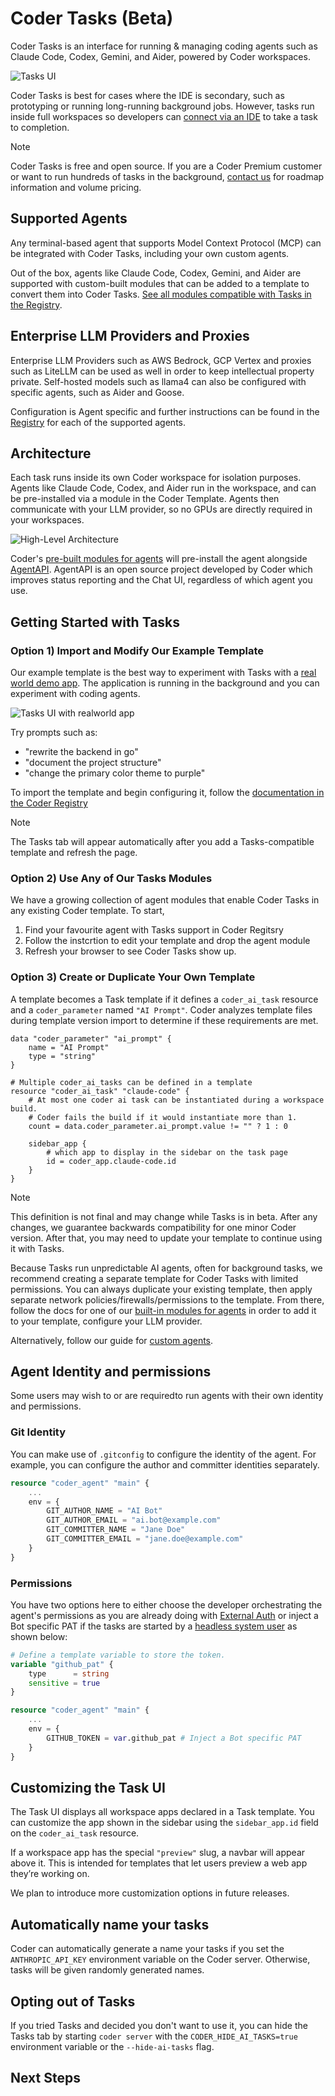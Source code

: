 # Coder Tasks (Beta)

Coder Tasks is an interface for running & managing coding agents such as Claude Code, Codex, Gemini, and Aider, powered by Coder workspaces.

![Tasks UI](../images/guides/ai-agents/tasks-ui.png)

Coder Tasks is best for cases where the IDE is secondary, such as prototyping or running long-running background jobs. However, tasks run inside full workspaces so developers can [connect via an IDE](../user-guides/workspace-access) to take a task to completion.

> [!NOTE]
> Coder Tasks is free and open source. If you are a Coder Premium customer or want to run hundreds of tasks in the background, [contact us](https://coder.com/contact) for roadmap information and volume pricing.

## Supported Agents

Any terminal-based agent that supports Model Context Protocol (MCP) can be integrated with Coder Tasks, including your own custom agents.

Out of the box, agents like Claude Code, Codex, Gemini, and Aider are supported with custom-built modules that can be added to a template to convert them into Coder Tasks. [See all modules compatible with Tasks in the Registry](https://registry.coder.com/modules?search=tag%3Atasks).

## Enterprise LLM Providers and Proxies

Enterprise LLM Providers such as AWS Bedrock, GCP Vertex and proxies such as LiteLLM can be used as well in order to keep intellectual property private. Self-hosted models such as llama4 can also be configured with specific agents, such as Aider and Goose.

Configuration is Agent specific and further instructions can be found in the [Registry](https://registry.coder.com/modules?search=tag%3Atasks) for each of the supported agents.

## Architecture

Each task runs inside its own Coder workspace for isolation purposes. Agents like Claude Code, Codex, and Aider run in the workspace, and can be pre-installed via a module in the Coder Template. Agents then communicate with your LLM provider, so no GPUs are directly required in your workspaces.

![High-Level Architecture](../images/guides/ai-agents/architecture-high-level.png)

Coder's [pre-built modules for agents](https://registry.coder.com/modules?search=tag%3Atasks) will pre-install the agent alongside [AgentAPI](https://github.com/coder/agentapi). AgentAPI is an open source project developed by Coder which improves status reporting and the Chat UI, regardless of which agent you use.

## Getting Started with Tasks

### Option 1&rpar; Import and Modify Our Example Template

Our example template is the best way to experiment with Tasks with a [real world demo app](https://github.com/gothinkster/realworld). The application is running in the background and you can experiment with coding agents.

![Tasks UI with realworld app](../images/guides/ai-agents/realworld-ui.png)

Try prompts such as:

- "rewrite the backend in go"
- "document the project structure"
- "change the primary color theme to purple"

To import the template and begin configuring it, follow the [documentation in the Coder Registry](https://registry.coder.com/templates/coder-labs/tasks-docker)

> [!NOTE]
> The Tasks tab will appear automatically after you add a Tasks-compatible template and refresh the page.

### Option 2&rpar; Use Any of Our Tasks Modules

We have a growing collection of agent modules that enable Coder Tasks in any existing Coder template. To start,

1. Find your favourite agent with Tasks support in Coder Regitsry
1. Follow the instcrtion to edit your template and drop the agent module
1. Refresh your browser to see Coder Tasks show up.

### Option 3&rpar; Create or Duplicate Your Own Template

A template becomes a Task template if it defines a `coder_ai_task` resource and a `coder_parameter` named `"AI Prompt"`. Coder analyzes template files during template version import to determine if these requirements are met.

```hcl
data "coder_parameter" "ai_prompt" {
    name = "AI Prompt"
    type = "string"
}

# Multiple coder_ai_tasks can be defined in a template
resource "coder_ai_task" "claude-code" {
    # At most one coder ai task can be instantiated during a workspace build.
    # Coder fails the build if it would instantiate more than 1.
    count = data.coder_parameter.ai_prompt.value != "" ? 1 : 0

    sidebar_app {
        # which app to display in the sidebar on the task page
        id = coder_app.claude-code.id
    }
}
```

> [!NOTE]
> This definition is not final and may change while Tasks is in beta. After any changes, we guarantee backwards compatibility for one minor Coder version. After that, you may need to update your template to continue using it with Tasks.

Because Tasks run unpredictable AI agents, often for background tasks, we recommend creating a separate template for Coder Tasks with limited permissions. You can always duplicate your existing template, then apply separate network policies/firewalls/permissions to the template. From there, follow the docs for one of our [built-in modules for agents](https://registry.coder.com/modules?search=tag%3Atasks) in order to add it to your template, configure your LLM provider.

Alternatively, follow our guide for [custom agents](./custom-agents.md).

## Agent Identity and permissions

Some users may wish to or are requiredto run agents with their own identity and permissions.

### Git Identity

You can make use of `.gitconfig` to configure the identity of the agent. For example, you can configure the author and committer	identities separately.

```tf
resource "coder_agent" "main" {
	...
	env = {
		GIT_AUTHOR_NAME = "AI Bot"
		GIT_AUTHOR_EMAIL = "ai.bot@example.com"
		GIT_COMMITTER_NAME = "Jane Doe"
		GIT_COMMITTER_EMAIL = "jane.doe@example.com"
	}
}
```

### Permissions

You have two options here to either choose the developer orchestrating the agent's permissions as you are already doing with [External Auth](https://coder.com/docs/admin/external-auth) or inject a Bot specific PAT if the tasks are started by a [headless system user](https://coder.com/docs/admin/users/headless-auth) as shown below:

```tf
# Define a template variable to store the token.
variable "github_pat" {
	type      = string
	sensitive = true
}

resource "coder_agent" "main" {
	...
	env = {
		GITHUB_TOKEN = var.github_pat # Inject a Bot specific PAT
	}
}
```

## Customizing the Task UI

The Task UI displays all workspace apps declared in a Task template. You can customize the app shown in the sidebar using the `sidebar_app.id` field on the `coder_ai_task` resource.

If a workspace app has the special `"preview"` slug, a navbar will appear above it. This is intended for templates that let users preview a web app they’re working on.

We plan to introduce more customization options in future releases.

## Automatically name your tasks

Coder can automatically generate a name your tasks if you set the `ANTHROPIC_API_KEY` environment variable on the Coder server. Otherwise, tasks will be given randomly generated names.

## Opting out of Tasks

If you tried Tasks and decided you don't want to use it, you can hide the Tasks tab by starting `coder server` with the `CODER_HIDE_AI_TASKS=true` environment variable or the `--hide-ai-tasks` flag.

## Next Steps

<children></children>
